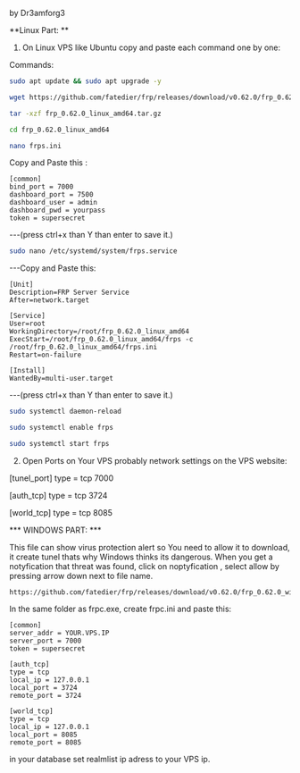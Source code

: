 by Dr3amforg3

**Linux Part: **
1. On Linux VPS like Ubuntu copy and paste each command one by one:

Commands:
```sh
sudo apt update && sudo apt upgrade -y
```

```sh
wget https://github.com/fatedier/frp/releases/download/v0.62.0/frp_0.62.0_linux_amd64.tar.gz
```

```sh
tar -xzf frp_0.62.0_linux_amd64.tar.gz
```

```sh
cd frp_0.62.0_linux_amd64
```

```sh
nano frps.ini
```

Copy and Paste this :

```
[common]
bind_port = 7000
dashboard_port = 7500
dashboard_user = admin
dashboard_pwd = yourpass
token = supersecret
```

---(press ctrl+x than Y than enter to save it.)

```sh
sudo nano /etc/systemd/system/frps.service
```

---Copy and Paste this:

```
[Unit]
Description=FRP Server Service
After=network.target

[Service]
User=root
WorkingDirectory=/root/frp_0.62.0_linux_amd64
ExecStart=/root/frp_0.62.0_linux_amd64/frps -c /root/frp_0.62.0_linux_amd64/frps.ini
Restart=on-failure

[Install]
WantedBy=multi-user.target

```


---(press ctrl+x than Y than enter to save it.)

```sh
sudo systemctl daemon-reload
```

```sh
sudo systemctl enable frps
```

```sh
sudo systemctl start frps
```


2. Open Ports on Your VPS probably network settings on the VPS website:

[tunel_port] 
type = tcp
7000

[auth_tcp]
type = tcp
3724

[world_tcp]
type = tcp
8085




*** WINDOWS PART: ***

This file can show virus protection alert so You need to allow it to download, 
it create tunel thats why Windows thinks its dangerous.
When you get a notyfication that threat was found, click on noptyfication , select allow by pressing arrow down next to file name.


```
https://github.com/fatedier/frp/releases/download/v0.62.0/frp_0.62.0_windows_amd64.zip
```

In the same folder as frpc.exe, create frpc.ini and paste this:

```
[common]
server_addr = YOUR.VPS.IP
server_port = 7000
token = supersecret

[auth_tcp]
type = tcp
local_ip = 127.0.0.1
local_port = 3724
remote_port = 3724

[world_tcp]
type = tcp
local_ip = 127.0.0.1
local_port = 8085
remote_port = 8085
```

in your database set realmlist ip adress to your VPS ip.
